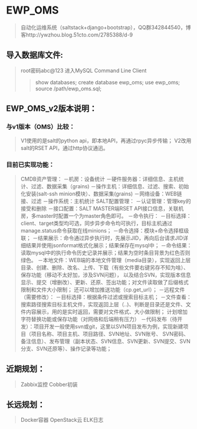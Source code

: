 # EWP_OMS
>自动化运维系统（saltstack+django+bootstrap），QQ群342844540，博客http://ywzhou.blog.51cto.com/2785388/d-9

## 导入数据库文件:
>    root密码abc@123
>    进入MySQL Command Line Client
>    >show databases;
>    >create database ewp_oms;
>    >use ewp_oms;
>    >source /path/ewp_oms.sql;

## EWP_OMS_v2版本说明：

###  与v1版本（OMS）比较：
>    V1使用的是salt的python api，即本地API，再通过rpyc异步传输；
>    V2改用salt的RSET API，通过http协议通迅。

###  目前已实现功能：
>    CMDB资产管理：
>      －机房：设备统计
>      －硬件服务器：详细信息、主机统计、过滤、数据采集（grains)
>      －操作主机：详细信息、过滤、搜索、初始化安装(salt-ssh minion模块）、数据采集(grains)
>      －网络设备：WEB链接、过滤
>      －操作系统：主机统计
>    SALT配置管理：
>      －认证管理：管理key的接受和删除
>      －接口配置：SALT MASTER端RSET API接口信息，关联机房，多master时配置一个为master角色即可。
>      －命令执行：
>        －目标选择：client、target类型均可选，同步异步命令均可执行，目标主机通过manage.status命令获取在线minions；
>        －命令选择：模块+命令选择框级联；
>        －结果展示：命令通过异步执行时，先展示JID，再向后台请求JID详细结果并使用jsonformat格式化展示；结果保存在mysql中；
>      －命令结果：读取mysql中的执行命令历史记录并展示；结果为空时条目背景为红色否则绿色。
>      －本地文件：WEB端的本地文件管理（media目录），实现返回上层目录、创建、删除、改名、上传、下载（有些文件要右键另存不知为啥）、保存功能（移动不太好加，涉及SVN问题），
                   以及结合SVN，实现版本信息显示、提交（增删改）、更新、还原、签出功能；对文件读取做了后缀格式限制和文件大小限制；
                   还可以增加推送功能（cp.get_url）；
>      －远程文件（需要修改）：
>        －目标选择：根据条件过滤或搜索目标主机；
>        －文件查看：搜索路径搜索目标主机文件，实现返回上层（..)、判断是目录还是文件、文件内容展示，用的是实时返回，需要对文件格式、大小做限制；
                    计划增加字符替换功能或保存功能（对网络和后端稍有压力）
>      －代码发布（待开发）：项目开发一般使用svn或git，这里以SVN项目发布为例，实现新建项目（项目名称、项目主机、项目路径、SVN地址、SVN账号、
                            SVN密码、备注信息）、发布管理（副本状态、SVN信息、SVN更新、SVN提交、SVN分支、SVN还原等）、操作记录等功能；

##  近期规划：
>    Zabbix监控
>    Cobber初装

##  长远规划：
>    Docker容器
>    OpenStack云
>    ELK日志